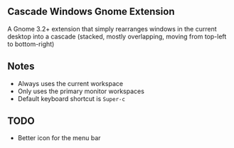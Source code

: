 Cascade Windows Gnome Extension
-------------------------------

A Gnome 3.2+ extension that simply rearranges windows in the current desktop into a cascade (stacked, mostly overlapping, moving from top-left to bottom-right)

Notes
-----

- Always uses the current workspace
- Only uses the primary monitor workspaces
- Default keyboard shortcut is `Super-c`


TODO
----

- Better icon for the menu bar
